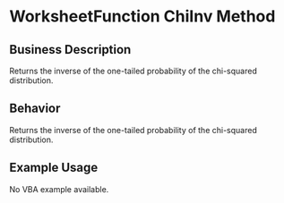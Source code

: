 # WorksheetFunction ChiInv Method

## Business Description
Returns the inverse of the one-tailed probability of the chi-squared distribution.

## Behavior
Returns the inverse of the one-tailed probability of the chi-squared distribution.

## Example Usage
No VBA example available.